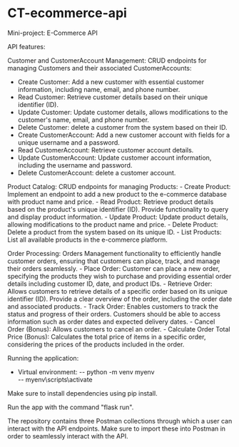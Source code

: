 # CT-ecommerce-api
Mini-project: E-Commerce API

API features:

Customer and CustomerAccount Management: CRUD endpoints for managing Customers and their associated CustomerAccounts:

- Create Customer: Add a new customer with essential customer information, including name, email, and phone number.
- Read Customer: Retrieve customer details based on their unique identifier (ID).
- Update Customer: Update customer details, allows modifications to the customer's name, email, and phone number.
- Delete Customer: delete a customer from the system based on their ID.
- Create CustomerAccount: Add a new customer account with fields for a unique username and a password.
- Read CustomerAccount: Retrieve customer account details.
- Update CustomerAccount: Update customer account information, including the username and password.
- Delete CustomerAccount: delete a customer account.
    
Product Catalog: CRUD endpoints for managing Products:
    - Create Product: Implement an endpoint to add a new product to the e-commerce database with product name and price.
    - Read Product: Retrieve product details based on the product's unique identifier (ID). Provide functionality to query and display product information.
    - Update Product: Update product details, allowing modifications to the product name and price.
    - Delete Product: Delete a product from the system based on its unique ID.
    - List Products: List all available products in the e-commerce platform.

Order Processing: Orders Management functionality to efficiently handle customer orders, ensuring that customers can place, track, and manage their orders seamlessly.
    - Place Order: Customer can place a new order, specifying the products they wish to purchase and providing essential order details including customer ID, date, and product IDs.
    - Retrieve Order: Allows customers to retrieve details of a specific order based on its unique identifier (ID). Provide a clear overview of the order, including the order date and associated products.
    - Track Order: Enables customers to track the status and progress of their orders. Customers should be able to access information such as order dates and expected delivery dates.
    - Cancel Order (Bonus): Allows customers to cancel an order.
    - Calculate Order Total Price (Bonus): Calculates the total price of items in a specific order, considering the prices of the products included in the order.

Running the application:
- Virtual environment:
-- python -m venv myenv     
-- myenv\scripts\activate 

Make sure to install dependencies using pip install.

Run the app with the command "flask run".

The repository contains three Postman collections through which a user can interact with the API endpoints. Make sure to import these into Postman in order to seamlessly interact with the API.
